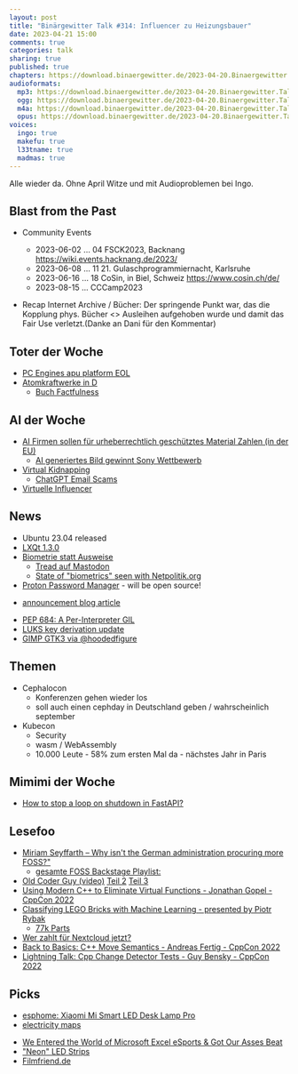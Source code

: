 ```yaml
---
layout: post
title: "Binärgewitter Talk #314: Influencer zu Heizungsbauer"
date: 2023-04-21 15:00
comments: true
categories: talk
sharing: true
published: true
chapters: https://download.binaergewitter.de/2023-04-20.Binaergewitter.Talk.314.chapters.txt
audioformats:
  mp3: https://download.binaergewitter.de/2023-04-20.Binaergewitter.Talk.314.mp3
  ogg: https://download.binaergewitter.de/2023-04-20.Binaergewitter.Talk.314.ogg
  m4a: https://download.binaergewitter.de/2023-04-20.Binaergewitter.Talk.314.m4a
  opus: https://download.binaergewitter.de/2023-04-20.Binaergewitter.Talk.314.opus
voices:
  ingo: true
  makefu: true
  l33tname: true
  madmas: true
---
```


Alle wieder da. Ohne April Witze und mit Audioproblemen bei Ingo.

## Blast from the Past

* Community Events
   - 2023-06-02 ... 04 FSCK2023, Backnang https://wiki.events.hacknang.de/2023/
   - 2023-06-08 ... 11 21. Gulaschprogrammiernacht, Karlsruhe
   - 2023-06-16 ... 18 CoSin, in Biel, Schweiz https://www.cosin.ch/de/
   - 2023-08-15 ... CCCamp2023

* Recap Internet Archive / Bücher: Der springende Punkt war, das die Kopplung phys. Bücher <> Ausleihen aufgehoben wurde und damit das Fair Use verletzt.(Danke an Dani für den Kommentar)

## Toter der Woche

- [PC Engines apu platform EOL]( https://www.pcengines.ch/eol.htm )
- [Atomkraftwerke in D]( https://www.sueddeutsche.de/politik/atomkraft-kernkraftwerke-abgeschaltet-1.5802031 )
   * [Buch Factfulness]( https://www.goodreads.com/book/show/34890015-factfulness )


## AI der Woche

- [AI Firmen sollen für urheberrechtlich geschütztes Material Zahlen (in der EU)]( https://www.heise.de/news/EU-ChatGPT-Co-sollen-fuer-urheberrechtlich-geschuetztes-Material-zahlen-8964760.html )
    * [AI generiertes Bild gewinnt Sony Wettbewerb]( https://www.heise.de/meinung/Die-Lehren-aus-dem-KI-Eklat-bei-Sonys-World-Photo-Award-8974019.html  )
- [Virtual Kidnapping]( https://www.golem.de/news/angebliche-entfuehrung-mutter-wird-von-ki-stimme-ihrer-tochter-getaeuscht-2304-173386.html )
  - [ChatGPT Email Scams]( https://www.wired.com/story/large-language-model-phishing-scams/ )
- [Virtuelle Influencer]( https://www.heise.de/news/Virtuelle-Influencer-sind-preisguenstig-und-taeuschen-Gefuehle-vor-8935851.html )

## News
- Ubuntu 23.04 released
- [LXQt 1.3.0]( https://linuxnews.de/lxqt-1-3-0-basiert-auf-qt-5-15/ )
- [Biometrie statt Ausweise]( https://www.heise.de/news/EU-Kommission-will-Reisepaesse-abschaffen-dafuer-biometrische-Grenzkontrollen-8679780.html )
  * [Tread auf Mastodon]( https://social.bau-ha.us/@CCC/110154562024266980 )
  * [State of "biometrics" seen with Netpolitik.org]( https://netzpolitik.org/?s=biometrisch)
-  [Proton Password Manager]( https://proton.me/pass ) - will be open source!
  * [announcement blog article]( https://proton.me/blog/proton-pass-beta )
- [PEP 684: A Per-Interpreter GIL](https://discuss.python.org/t/pep-684-a-per-interpreter-gil/19583)
- [LUKS key derivation update]( https://mjg59.dreamwidth.org/66429.html )
- [GIMP GTK3 via @hoodedfigure]( https://www.linux-magazin.de/news/gimp-schliesst-gtk3-port-nach-ueber-einem-jahrzehnt-ab/ )

## Themen
- Cephalocon
  * Konferenzen gehen wieder los
  * soll auch einen cephday in Deutschland geben / wahrscheinlich september
- Kubecon
  * Security
  * wasm / WebAssembly
  * 10.000 Leute - 58% zum ersten Mal da - nächstes Jahr in Paris

## Mimimi der Woche
- [How to stop a loop on shutdown in FastAPI?](https://stackoverflow.com/questions/75975807/how-to-stop-a-loop-on-shutdown-in-fastapi/75988746)

## Lesefoo
* [Miriam Seyffarth – Why isn't the German administration procuring more FOSS?"]( https://www.youtube.com/watch?v=1GxPlNavFrE&list=PLq-odUc2x7i9Zrs4oyM1I3V5xlYICEL2g )
  * [gesamte FOSS Backstage Playlist:]( https://www.youtube.com/playlist?list=PLq-odUc2x7i9Zrs4oyM1I3V5xlYICEL2g )
* [Old Coder Guy (video)]( https://www.youtube.com/watch?v=qTf88P8HTxI ) [Teil 2]( https://www.youtube.com/watch?v=FHFZyU4IYQA ) [Teil 3]( https://www.youtube.com/watch?v=GaEb-kXrspU )
* [Using Modern C++ to Eliminate Virtual Functions - Jonathan Gopel - CppCon 2022](https://www.youtube.com/watch?v=gTNJXVmuRRA)
* [Classifying LEGO Bricks with Machine Learning - presented by Piotr Rybak]( https://www.youtube.com/watch?v=bzyG4Wf1Nkc )
  * [77k Parts]( https://www.bricklink.com/v2/main.page )
* [Wer zahlt für Nextcloud jetzt?]( https://www.heise.de/news/Drei-Fragen-und-Antworten-Wer-kuenftig-nicht-fuer-Nextcloud-zahlen-muss-8963405.html )
* [Back to Basics: C++ Move Semantics - Andreas Fertig - CppCon 2022](https://www.youtube.com/watch?v=knEaMpytRMA)
* [Lightning Talk: Cpp Change Detector Tests - Guy Bensky - CppCon 2022]( https://youtu.be/rv-zHn_Afko )

## Picks

- [esphome: Xiaomi Mi Smart LED Desk Lamp Pro]( https://devices.esphome.io/devices/Mi-Desklamp-Pro )
- [electricity maps]( https://app.electricitymaps.com/map )
* [We Entered the World of Microsoft Excel eSports & Got Our Asses Beat]( https://www.youtube.com/watch?v=N2QC6VQXo8U )
* ["Neon" LED Strips]( https://makezine.com/article/electronics/head-to-head-comparison-of-neon-led-strips/ )
* [Filmfriend.de]( https://www.filmfriend.de/de/home )

